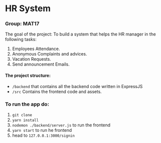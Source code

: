 # HR System 
### Group: MAT17

The goal of the project:
To build a system that helps the HR manager in the following tasks:
1. Employees Attendance.
2. Anonymous Complaints and advices.
3. Vacation Requests.
4. Send announcement Emails. 

#### The project structure:
* `/backend` that contains all the backend code written in ExpressJS
* `/src` Contains the frontend code and assets.

### To run the app do:
1. `git clone`
2. `yarn install`
3. `nodemon ./backend/server.js` to run the frontend
4. `yarn start` to run he frontend
5. head to `127.0.0.1:3000/signin`